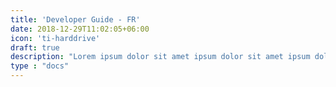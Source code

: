```yaml
---
title: 'Developer Guide - FR'
date: 2018-12-29T11:02:05+06:00
icon: 'ti-harddrive'
draft: true
description: "Lorem ipsum dolor sit amet ipsum dolor sit amet ipsum dolor sit amet"
type : "docs"
---
```


